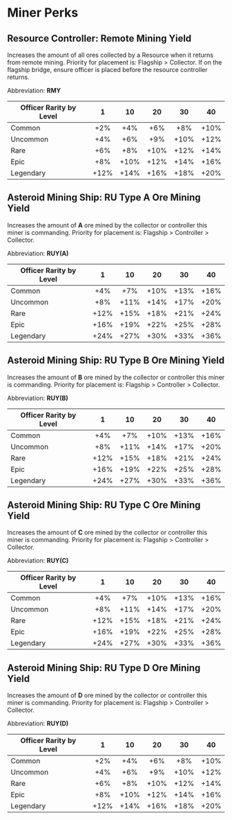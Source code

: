 # Miner Perks

## Resource Controller: Remote Mining Yield

Increases the amount of all ores collected by a Resource when it returns from remote mining. Priority for placement is: Flagship &gt; Collector. If on the flagship bridge, ensure officer is placed before the resource controller returns.

Abbreviation: **RMY**

| Officer Rarity by Level | 1    | 10   | 20   | 30   | 40   |
|-------------------------|:----:|:----:|:----:|:----:|:----:|
|Common        |+2%    |+4%     |+6%     |+8%     |+10%    |
|Uncommon      |+4%    |+6%     |+9%     |+10%    |+12%    |
|Rare          |+6%    |+8%     |+10%    |+12%    |+14%    |
|Epic          |+8%    |+10%    |+12%    |+14%    |+16%    |
|Legendary     |+12%   |+14%    |+16%    |+18%    |+20%    |

## Asteroid Mining Ship: RU Type A Ore Mining Yield

Increases the amount of **A** ore mined by the collector or controller this miner is commanding. Priority for placement is: Flagship &gt; Controller &gt; Collector.

Abbreviation: **RUY(A)**

| Officer Rarity by Level | 1    | 10   | 20   | 30   | 40   |
|-------------------------|:----:|:----:|:----:|:----:|:----:|
|Common        |+4%    |+7%     |+10%    |+13%    |+16%    |
|Uncommon      |+8%    |+11%    |+14%    |+17%    |+20%    |
|Rare          |+12%   |+15%    |+18%    |+21%    |+24%    |
|Epic          |+16%   |+19%    |+22%    |+25%    |+28%    |
|Legendary     |+24%   |+27%    |+30%    |+33%    |+36%    |

## Asteroid Mining Ship: RU Type B Ore Mining Yield

Increases the amount of **B** ore mined by the collector or controller this miner is commanding. Priority for placement is: Flagship &gt; Controller &gt; Collector.

Abbreviation: **RUY(B)**

| Officer Rarity by Level | 1    | 10   | 20   | 30   | 40   |
|-------------------------|:----:|:----:|:----:|:----:|:----:|
|Common        |+4%    |+7%     |+10%    |+13%    |+16%    |
|Uncommon      |+8%    |+11%    |+14%    |+17%    |+20%    |
|Rare          |+12%   |+15%    |+18%    |+21%    |+24%    |
|Epic          |+16%   |+19%    |+22%    |+25%    |+28%    |
|Legendary     |+24%   |+27%    |+30%    |+33%    |+36%    |

## Asteroid Mining Ship: RU Type C Ore Mining Yield

Increases the amount of **C** ore mined by the collector or controller this miner is commanding. Priority for placement is: Flagship &gt; Controller &gt; Collector.

Abbreviation: **RUY(C)**

| Officer Rarity by Level | 1    | 10   | 20   | 30   | 40   |
|-------------------------|:----:|:----:|:----:|:----:|:----:|
|Common        |+4%    |+7%     |+10%    |+13%    |+16%    |
|Uncommon      |+8%    |+11%    |+14%    |+17%    |+20%    |
|Rare          |+12%   |+15%    |+18%    |+21%    |+24%    |
|Epic          |+16%   |+19%    |+22%    |+25%    |+28%    |
|Legendary     |+24%   |+27%    |+30%    |+33%    |+36%    |

## Asteroid Mining Ship: RU Type D Ore Mining Yield

Increases the amount of **D** ore mined by the collector or controller this miner is commanding. Priority for placement is: Flagship &gt; Controller &gt; Collector.

Abbreviation: **RUY(D)**

| Officer Rarity by Level | 1    | 10   | 20   | 30   | 40   |
|-------------------------|:----:|:----:|:----:|:----:|:----:|
|Common        |+2%    |+4%     |+6%     |+8%     |+10%    |
|Uncommon      |+4%    |+6%     |+9%     |+10%    |+12%    |
|Rare          |+6%    |+8%     |+10%    |+12%    |+14%    |
|Epic          |+8%    |+10%    |+12%    |+14%    |+16%    |
|Legendary     |+12%   |+14%    |+16%    |+18%    |+20%    |
